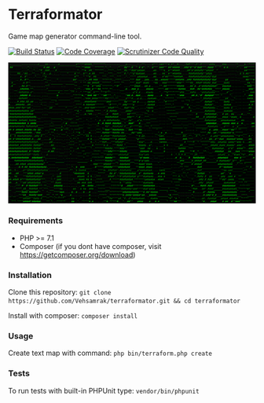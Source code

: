 # Terraformator
Game map generator command-line tool.

[![Build Status](https://scrutinizer-ci.com/g/Vehsamrak/terraformator/badges/build.png?b=master)](https://scrutinizer-ci.com/g/Vehsamrak/terraformator/build-status/master)
[![Code Coverage](https://scrutinizer-ci.com/g/Vehsamrak/terraformator/badges/coverage.png?b=master)](https://scrutinizer-ci.com/g/Vehsamrak/terraformator/code-structure/master)
[![Scrutinizer Code Quality](https://scrutinizer-ci.com/g/Vehsamrak/terraformator/badges/quality-score.png?b=master)](https://scrutinizer-ci.com/g/Vehsamrak/terraformator/code-structure/master)

![terraformator result image](https://raw.githubusercontent.com/Vehsamrak/terraformator/master/resources/biom-map-small.png)

### Requirements
* PHP >= 7.1
* Composer (if you dont have composer, visit https://getcomposer.org/download)

### Installation
Clone this repository: `git clone https://github.com/Vehsamrak/terraformator.git && cd terraformator`

Install with composer: `composer install`

### Usage
Create text map with command: `php bin/terraform.php create`

### Tests
To run tests with built-in PHPUnit type: `vendor/bin/phpunit`
